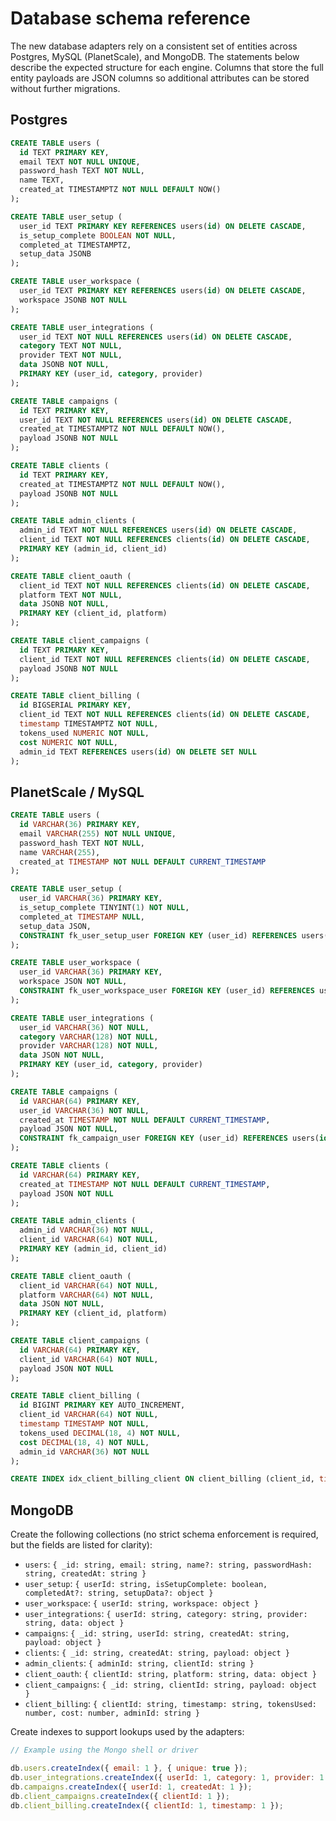 # Database schema reference

The new database adapters rely on a consistent set of entities across Postgres, MySQL (PlanetScale), and MongoDB. The statements below describe the expected structure for each engine. Columns that store the full entity payloads are JSON columns so additional attributes can be stored without further migrations.

## Postgres

```sql
CREATE TABLE users (
  id TEXT PRIMARY KEY,
  email TEXT NOT NULL UNIQUE,
  password_hash TEXT NOT NULL,
  name TEXT,
  created_at TIMESTAMPTZ NOT NULL DEFAULT NOW()
);

CREATE TABLE user_setup (
  user_id TEXT PRIMARY KEY REFERENCES users(id) ON DELETE CASCADE,
  is_setup_complete BOOLEAN NOT NULL,
  completed_at TIMESTAMPTZ,
  setup_data JSONB
);

CREATE TABLE user_workspace (
  user_id TEXT PRIMARY KEY REFERENCES users(id) ON DELETE CASCADE,
  workspace JSONB NOT NULL
);

CREATE TABLE user_integrations (
  user_id TEXT NOT NULL REFERENCES users(id) ON DELETE CASCADE,
  category TEXT NOT NULL,
  provider TEXT NOT NULL,
  data JSONB NOT NULL,
  PRIMARY KEY (user_id, category, provider)
);

CREATE TABLE campaigns (
  id TEXT PRIMARY KEY,
  user_id TEXT NOT NULL REFERENCES users(id) ON DELETE CASCADE,
  created_at TIMESTAMPTZ NOT NULL DEFAULT NOW(),
  payload JSONB NOT NULL
);

CREATE TABLE clients (
  id TEXT PRIMARY KEY,
  created_at TIMESTAMPTZ NOT NULL DEFAULT NOW(),
  payload JSONB NOT NULL
);

CREATE TABLE admin_clients (
  admin_id TEXT NOT NULL REFERENCES users(id) ON DELETE CASCADE,
  client_id TEXT NOT NULL REFERENCES clients(id) ON DELETE CASCADE,
  PRIMARY KEY (admin_id, client_id)
);

CREATE TABLE client_oauth (
  client_id TEXT NOT NULL REFERENCES clients(id) ON DELETE CASCADE,
  platform TEXT NOT NULL,
  data JSONB NOT NULL,
  PRIMARY KEY (client_id, platform)
);

CREATE TABLE client_campaigns (
  id TEXT PRIMARY KEY,
  client_id TEXT NOT NULL REFERENCES clients(id) ON DELETE CASCADE,
  payload JSONB NOT NULL
);

CREATE TABLE client_billing (
  id BIGSERIAL PRIMARY KEY,
  client_id TEXT NOT NULL REFERENCES clients(id) ON DELETE CASCADE,
  timestamp TIMESTAMPTZ NOT NULL,
  tokens_used NUMERIC NOT NULL,
  cost NUMERIC NOT NULL,
  admin_id TEXT REFERENCES users(id) ON DELETE SET NULL
);
```

## PlanetScale / MySQL

```sql
CREATE TABLE users (
  id VARCHAR(36) PRIMARY KEY,
  email VARCHAR(255) NOT NULL UNIQUE,
  password_hash TEXT NOT NULL,
  name VARCHAR(255),
  created_at TIMESTAMP NOT NULL DEFAULT CURRENT_TIMESTAMP
);

CREATE TABLE user_setup (
  user_id VARCHAR(36) PRIMARY KEY,
  is_setup_complete TINYINT(1) NOT NULL,
  completed_at TIMESTAMP NULL,
  setup_data JSON,
  CONSTRAINT fk_user_setup_user FOREIGN KEY (user_id) REFERENCES users(id) ON DELETE CASCADE
);

CREATE TABLE user_workspace (
  user_id VARCHAR(36) PRIMARY KEY,
  workspace JSON NOT NULL,
  CONSTRAINT fk_user_workspace_user FOREIGN KEY (user_id) REFERENCES users(id) ON DELETE CASCADE
);

CREATE TABLE user_integrations (
  user_id VARCHAR(36) NOT NULL,
  category VARCHAR(128) NOT NULL,
  provider VARCHAR(128) NOT NULL,
  data JSON NOT NULL,
  PRIMARY KEY (user_id, category, provider)
);

CREATE TABLE campaigns (
  id VARCHAR(64) PRIMARY KEY,
  user_id VARCHAR(36) NOT NULL,
  created_at TIMESTAMP NOT NULL DEFAULT CURRENT_TIMESTAMP,
  payload JSON NOT NULL,
  CONSTRAINT fk_campaign_user FOREIGN KEY (user_id) REFERENCES users(id) ON DELETE CASCADE
);

CREATE TABLE clients (
  id VARCHAR(64) PRIMARY KEY,
  created_at TIMESTAMP NOT NULL DEFAULT CURRENT_TIMESTAMP,
  payload JSON NOT NULL
);

CREATE TABLE admin_clients (
  admin_id VARCHAR(36) NOT NULL,
  client_id VARCHAR(64) NOT NULL,
  PRIMARY KEY (admin_id, client_id)
);

CREATE TABLE client_oauth (
  client_id VARCHAR(64) NOT NULL,
  platform VARCHAR(64) NOT NULL,
  data JSON NOT NULL,
  PRIMARY KEY (client_id, platform)
);

CREATE TABLE client_campaigns (
  id VARCHAR(64) PRIMARY KEY,
  client_id VARCHAR(64) NOT NULL,
  payload JSON NOT NULL
);

CREATE TABLE client_billing (
  id BIGINT PRIMARY KEY AUTO_INCREMENT,
  client_id VARCHAR(64) NOT NULL,
  timestamp TIMESTAMP NOT NULL,
  tokens_used DECIMAL(18, 4) NOT NULL,
  cost DECIMAL(18, 4) NOT NULL,
  admin_id VARCHAR(36) NOT NULL
);

CREATE INDEX idx_client_billing_client ON client_billing (client_id, timestamp);
```

## MongoDB

Create the following collections (no strict schema enforcement is required, but the fields are listed for clarity):

- `users`: `{ _id: string, email: string, name?: string, passwordHash: string, createdAt: string }`
- `user_setup`: `{ userId: string, isSetupComplete: boolean, completedAt?: string, setupData?: object }`
- `user_workspace`: `{ userId: string, workspace: object }`
- `user_integrations`: `{ userId: string, category: string, provider: string, data: object }`
- `campaigns`: `{ _id: string, userId: string, createdAt: string, payload: object }`
- `clients`: `{ _id: string, createdAt: string, payload: object }`
- `admin_clients`: `{ adminId: string, clientId: string }`
- `client_oauth`: `{ clientId: string, platform: string, data: object }`
- `client_campaigns`: `{ _id: string, clientId: string, payload: object }`
- `client_billing`: `{ clientId: string, timestamp: string, tokensUsed: number, cost: number, adminId: string }`

Create indexes to support lookups used by the adapters:

```javascript
// Example using the Mongo shell or driver

db.users.createIndex({ email: 1 }, { unique: true });
db.user_integrations.createIndex({ userId: 1, category: 1, provider: 1 }, { unique: true });
db.campaigns.createIndex({ userId: 1, createdAt: 1 });
db.client_campaigns.createIndex({ clientId: 1 });
db.client_billing.createIndex({ clientId: 1, timestamp: 1 });
```
